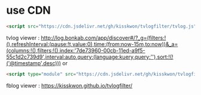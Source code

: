 # use CDN
```html
<script src="https://cdn.jsdelivr.net/gh/kisskwon/tvlogfilter/tvlog.js"></script>
```
tvlog viewer : http://log.bonkab.com/app/discover#/?_g=(filters:!(),refreshInterval:(pause:!t,value:0),time:(from:now-15m,to:now))&_a=(columns:!(),filters:!(),index:'7de73960-00cb-11ed-a9f5-55c1d2c739d9',interval:auto,query:(language:kuery,query:''),sort:!(!('@timestamp',desc)))
or
```html
<script type="module" src="https://cdn.jsdelivr.net/gh/kisskwon/tvlogfilter/fblog.js"></script>
```
fblog viewer : https://kisskwon.github.io/tvlogfilter/
